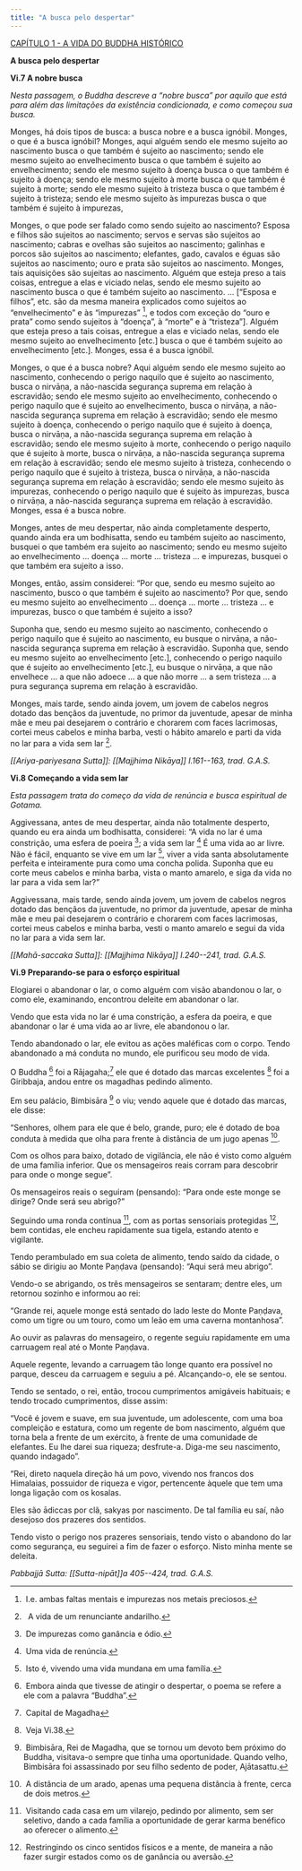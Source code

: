 ```yaml
---
title: "A busca pelo despertar"
---
```

[CAPÍTULO 1 - A VIDA DO BUDDHA HISTÓRICO](tópicos/CAPÍTULO%201%20-%20A%20VIDA%20DO%20BUDDHA%20HISTÓRICO.md)

**A busca pelo despertar**

  

**Vi.7 A nobre busca**

  

*Nesta passagem, o Buddha descreve a “nobre busca” por aquilo que está para além das limitações da existência condicionada, e como começou sua busca.*

  

Monges, há dois tipos de busca: a busca nobre e a busca ignóbil. Monges, o que é a busca ignóbil? Monges, aqui alguém sendo ele mesmo sujeito ao nascimento busca o que também é sujeito ao nascimento; sendo ele mesmo sujeito ao envelhecimento busca o que também é sujeito ao envelhecimento; sendo ele mesmo sujeito à doença busca o que também é sujeito à doença; sendo ele mesmo sujeito à morte busca o que também é sujeito à morte; sendo ele mesmo sujeito à tristeza busca o que também é sujeito à tristeza; sendo ele mesmo sujeito às impurezas busca o que também é sujeito à impurezas,

  

Monges, o que pode ser falado como sendo sujeito ao nascimento? Esposa e filhos são sujeitos ao nascimento; servos e servas são sujeitos ao nascimento; cabras e ovelhas são sujeitos ao nascimento; galinhas e porcos são sujeitos ao nascimento; elefantes, gado, cavalos e éguas são sujeitos ao nascimento; ouro e prata são sujeitos ao nascimento. Monges, tais aquisições são sujeitas ao nascimento. Alguém que esteja preso a tais coisas, entregue a elas e viciado nelas, sendo ele mesmo sujeito ao nascimento busca o que é também sujeito ao nascimento. ... \[“Esposa e filhos”, etc. são da mesma maneira explicados como sujeitos ao “envelhecimento” e às “impurezas” [^cf1], e todos com exceção do “ouro e prata” como sendo sujeitos à “doença”, à “morte” e à “tristeza”\]. Alguém que esteja preso a tais coisas, entregue a elas e viciado nelas, sendo ele mesmo sujeito ao envelhecimento \[etc.\] busca o que é também sujeito ao envelhecimento \[etc.\]. Monges, essa é a busca ignóbil.

  

Monges, o que é a busca nobre? Aqui alguém sendo ele mesmo sujeito ao nascimento, conhecendo o perigo naquilo que é sujeito ao nascimento, busca o nirvāṇa, a não-nascida segurança suprema em relação à escravidão; sendo ele mesmo sujeito ao envelhecimento, conhecendo o perigo naquilo que é sujeito ao envelhecimento, busca o nirvāṇa, a não-nascida segurança suprema em relação à escravidão; sendo ele mesmo sujeito à doença, conhecendo o perigo naquilo que é sujeito à doença, busca o nirvāṇa, a não-nascida segurança suprema em relação à escravidão; sendo ele mesmo sujeito à morte, conhecendo o perigo naquilo que é sujeito à morte, busca o nirvāṇa, a não-nascida segurança suprema em relação à escravidão; sendo ele mesmo sujeito à tristeza, conhecendo o perigo naquilo que é sujeito à tristeza, busca o nirvāṇa, a não-nascida segurança suprema em relação à escravidão; sendo ele mesmo sujeito às impurezas, conhecendo o perigo naquilo que é sujeito às impurezas, busca o nirvāṇa, a não-nascida segurança suprema em relação à escravidão. Monges, essa é a busca nobre.

  

Monges, antes de meu despertar, não ainda completamente desperto, quando ainda era um bodhisatta, sendo eu também sujeito ao nascimento, busquei o que também era sujeito ao nascimento; sendo eu mesmo sujeito ao envelhecimento ... doença ... morte ... tristeza ... e impurezas, busquei o que também era sujeito a isso.

  

Monges, então, assim considerei: “Por que, sendo eu mesmo sujeito ao nascimento, busco o que também é sujeito ao nascimento? Por que, sendo eu mesmo sujeito ao envelhecimento ... doença ... morte ... tristeza ... e impurezas, busco o que também é sujeito a isso?

  

Suponha que, sendo eu mesmo sujeito ao nascimento, conhecendo o perigo naquilo que é sujeito ao nascimento, eu busque o nirvāṇa, a não-nascida segurança suprema em relação à escravidão. Suponha que, sendo eu mesmo sujeito ao envelhecimento \[etc.\], conhecendo o perigo naquilo que é sujeito ao envelhecimento \[etc.\], eu busque o nirvāṇa, a que não envelhece ... a que não adoece ... a que não morre ... a sem tristeza ... a pura segurança suprema em relação à escravidão.

  

Monges, mais tarde, sendo ainda jovem, um jovem de cabelos negros dotado das bençãos da juventude, no primor da juventude, apesar de minha mãe e meu pai desejarem o contrário e chorarem com faces lacrimosas, cortei meus cabelos e minha barba, vesti o hábito amarelo e parti da vida no lar para a vida sem lar [^cf2].

  

*[[Ariya-pariyesana Sutta]]: [[Majjhima Nikāya]] I.161--163, trad. G.A.S.*

  

**Vi.8 Começando a vida sem lar**

  

*Esta passagem trata do começo da vida de renúncia e busca espiritual de Gotama.*

  

Aggivessana, antes de meu despertar, ainda não totalmente desperto, quando eu era ainda um bodhisatta, considerei: “A vida no lar é uma constrição, uma esfera de poeira [^cf3]; a vida sem lar [^cf4] É uma vida ao ar livre. Não é fácil, enquanto se vive em um lar [^cf5], viver a vida santa absolutamente perfeita e inteiramente pura como uma concha polida. Suponha que eu corte meus cabelos e minha barba, vista o manto amarelo, e siga da vida no lar para a vida sem lar?”

  

Aggivessana, mais tarde, sendo ainda jovem, um jovem de cabelos negros dotado das bençãos da juventude, no primor da juventude, apesar de minha mãe e meu pai desejarem o contrário e chorarem com faces lacrimosas, cortei meus cabelos e minha barba, vesti o manto amarelo e segui da vida no lar para a vida sem lar.

  

*[[Mahā-saccaka Sutta]]: [[Majjhima Nikāya]] I.240--241, trad. G.A.S.*

  

**Vi.9 Preparando-se para o esforço espiritual**

  

Elogiarei o abandonar o lar, o como alguém com visão abandonou o lar, o como ele, examinando, encontrou deleite em abandonar o lar.

  

Vendo que esta vida no lar é uma constrição, a esfera da poeira, e que abandonar o lar é uma vida ao ar livre, ele abandonou o lar.

  

Tendo abandonado o lar, ele evitou as ações maléficas com o corpo. Tendo abandonado a má conduta no mundo, ele purificou seu modo de vida.

  

O Buddha [^cf6] foi a Rājagaha;[^cf7] ele que é dotado das marcas excelentes [^cf8] foi a Giribbaja, andou entre os magadhas pedindo alimento.

  

Em seu palácio, Bimbisāra [^cf9] o viu; vendo aquele que é dotado das marcas, ele disse:

  

“Senhores, olhem para ele que é belo, grande, puro; ele é dotado de boa conduta à medida que olha para frente à distância de um jugo apenas [^cf10].

  

Com os olhos para baixo, dotado de vigilância, ele não é visto como alguém de uma família inferior. Que os mensageiros reais corram para descobrir para onde o monge segue”.

  

Os mensageiros reais o seguiram (pensando): “Para onde este monge se dirige? Onde será seu abrigo?”

  

Seguindo uma ronda contínua [^cf11], com as portas sensoriais protegidas [^cf12], bem contidas, ele encheu rapidamente sua tigela, estando atento e vigilante.

  

Tendo perambulado em sua coleta de alimento, tendo saído da cidade, o sábio se dirigiu ao Monte Paṇḍava (pensando): “Aqui será meu abrigo”.

  

Vendo-o se abrigando, os três mensageiros se sentaram; dentre eles, um retornou sozinho e informou ao rei:

  

“Grande rei, aquele monge está sentado do lado leste do Monte Paṇḍava, como um tigre ou um touro, como um leão em uma caverna montanhosa”.

  

Ao ouvir as palavras do mensageiro, o regente seguiu rapidamente em uma carruagem real até o Monte Paṇḍava.

  

Aquele regente, levando a carruagem tão longe quanto era possível no parque, desceu da carruagem e seguiu a pé. Alcançando-o, ele se sentou.

  

Tendo se sentado, o rei, então, trocou cumprimentos amigáveis habituais; e tendo trocado cumprimentos, disse assim:

  

“Você é jovem e suave, em sua juventude, um adolescente, com uma boa compleição e estatura, como um regente de bom nascimento, alguém que torna bela a frente de um exército, à frente de uma comunidade de elefantes. Eu lhe darei sua riqueza; desfrute-a. Diga-me seu nascimento, quando indagado”.

  

“Rei, direto naquela direção há um povo, vivendo nos francos dos Himalaias, possuidor de riqueza e vigor, pertencente àquele que tem uma longa ligação com os kosalas.

  

Eles são ādiccas por clã, sakyas por nascimento. De tal família eu saí, não desejoso dos prazeres dos sentidos.

  

Tendo visto o perigo nos prazeres sensoriais, tendo visto o abandono do lar como segurança, eu seguirei a fim de fazer o esforço. Nisto minha mente se deleita.

  

*Pabbajjā Sutta: [[Sutta-nipāt]]a 405--424, trad. G.A.S.*

  

[^cf1]:  I.e. ambas faltas mentais e impurezas nos metais preciosos.

  

[^cf2]:   A vida de um renunciante andarilho.

  

[^cf3]:  De impurezas como ganância e ódio.

  

[^cf4]:  Uma vida de renúncia.

  

[^cf5]:  Isto é, vivendo uma vida mundana em uma família.

  

[^cf6]:  Embora ainda que tivesse de atingir o despertar, o poema se refere a ele com a palavra “Buddha”.

  

[^cf7]:  Capital de Magadha

  

[^cf8]:  Veja Vi.38.

  

[^cf9]:  Bimbisāra, Rei de Magadha, que se tornou um devoto bem próximo do Buddha, visitava-o sempre que tinha uma oportunidade. Quando velho, Bimbisāra foi assassinado por seu filho sedento de poder, Ajātasattu.

  

[^cf10]:  A distância de um arado, apenas uma pequena distância à frente, cerca de dois metros.

  

[^cf11]:  Visitando cada casa em um vilarejo, pedindo por alimento, sem ser seletivo, dando a cada família a oportunidade de gerar karma benéfico ao oferecer o alimento.

  

[^cf12]:  Restringindo os cinco sentidos físicos e a mente, de maneira a não fazer surgir estados como os de ganância ou aversão.